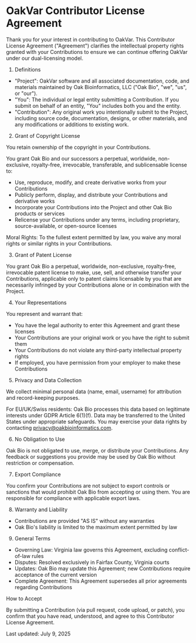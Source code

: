 # OakVar Contributor License Agreement

Thank you for your interest in contributing to OakVar. This Contributor License Agreement ("Agreement") clarifies the intellectual property rights granted with your Contributions to ensure we can continue offering OakVar under our dual-licensing model.

1. Definitions

- "Project": OakVar software and all associated documentation, code, and materials maintained by Oak Bioinformatics, LLC ("Oak Bio", "we", "us", or "our").
- "You": The individual or legal entity submitting a Contribution. If you submit on behalf of an entity, "You" includes both you and the entity.
- "Contribution": Any original work you intentionally submit to the Project, including source code, documentation, designs, or other materials, and any modifications or additions to existing work.

2. Grant of Copyright License

You retain ownership of the copyright in your Contributions.

You grant Oak Bio and our successors a perpetual, worldwide, non-exclusive, royalty-free, irrevocable, transferable, and sublicensable license to:

- Use, reproduce, modify, and create derivative works from your Contributions
- Publicly perform, display, and distribute your Contributions and derivative works
- Incorporate your Contributions into the Project and other Oak Bio products or services
- Relicense your Contributions under any terms, including proprietary, source-available, or open-source licenses

Moral Rights: To the fullest extent permitted by law, you waive any moral rights or similar rights in your Contributions.

3. Grant of Patent License

You grant Oak Bio a perpetual, worldwide, non-exclusive, royalty-free, irrevocable patent license to make, use, sell, and otherwise transfer your Contributions, applicable only to patent claims licensable by you that are necessarily infringed by your Contributions alone or in combination with the Project.

4. Your Representations

You represent and warrant that:

- You have the legal authority to enter this Agreement and grant these licenses
- Your Contributions are your original work or you have the right to submit them
- Your Contributions do not violate any third-party intellectual property rights
- If employed, you have permission from your employer to make these Contributions

5. Privacy and Data Collection

We collect minimal personal data (name, email, username) for attribution and record-keeping purposes.

For EU/UK/Swiss residents: Oak Bio processes this data based on legitimate interests under GDPR Article 6(1)(f). Data may be transferred to the United States under appropriate safeguards. You may exercise your data rights by contacting privacy@oakbioinformatics.com.

6. No Obligation to Use

Oak Bio is not obligated to use, merge, or distribute your Contributions. Any feedback or suggestions you provide may be used by Oak Bio without restriction or compensation.

7. Export Compliance

You confirm your Contributions are not subject to export controls or sanctions that would prohibit Oak Bio from accepting or using them. You are responsible for compliance with applicable export laws.

8. Warranty and Liability

- Contributions are provided "AS IS" without any warranties
- Oak Bio's liability is limited to the maximum extent permitted by law

9. General Terms

- Governing Law: Virginia law governs this Agreement, excluding conflict-of-law rules
- Disputes: Resolved exclusively in Fairfax County, Virginia courts
- Updates: Oak Bio may update this Agreement; new Contributions require acceptance of the current version
- Complete Agreement: This Agreement supersedes all prior agreements regarding Contributions

How to Accept

By submitting a Contribution (via pull request, code upload, or patch), you confirm that you have read, understood, and agree to this Contributor License Agreement.

Last updated: July 9, 2025
